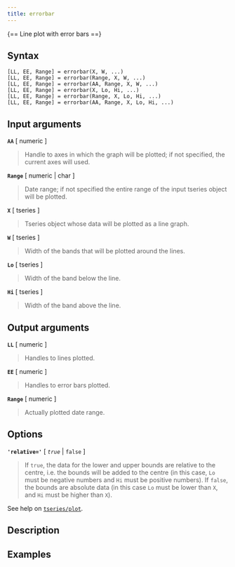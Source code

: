 ```yaml
---
title: errorbar
---
```


{== Line plot with error bars ==}


## Syntax 

    [LL, EE, Range] = errorbar(X, W, ...)
    [LL, EE, Range] = errorbar(Range, X, W, ...)
    [LL, EE, Range] = errorbar(AA, Range, X, W, ...)
    [LL, EE, Range] = errorbar(X, Lo, Hi, ...)
    [LL, EE, Range] = errorbar(Range, X, Lo, Hi, ...)
    [LL, EE, Range] = errorbar(AA, Range, X, Lo, Hi, ...)


## Input arguments 

__`AA`__ [ numeric ]
>
> Handle to axes in which the graph will be plotted; if
> not specified, the current axes will used.
>

__`Range`__ [ numeric | char ]
>
> Date range; if not specified the entire
> range of the input tseries object will be plotted.
>

__`X`__ [ tseries ]
>
> Tseries object whose data will be plotted as a line
> graph.
>

__`W`__ [ tseries ]
>
> Width of the bands that will be plotted around the
> lines.
>

__`Lo`__ [ tseries ]
>
> Width of the band below the line.
>

__`Hi`__ [ tseries ]
>
> Width of the band above the line.
>

## Output arguments 

__`LL`__ [ numeric ] 
>
> Handles to lines plotted.
>

__`EE`__ [ numeric ]
> 
> Handles to error bars plotted.
>

__`Range`__ [ numeric ]
>
> Actually plotted date range.
>

## Options 

__`'relative='`__ [ *`true`* | `false` ]
>
> If `true`, the data for the
> lower and upper bounds are relative to the centre, i.e. the bounds will
> be added to the centre (in this case, `Lo` must be negative numbers and
> `Hi` must be positive numbers). If `false`, the bounds are absolute data
> (in this case `Lo` must be lower than `X`, and `Hi` must be higher than
> `X`).
>

See help on [`tseries/plot`](tseries/plot).


## Description 



## Examples

```matlab
```

